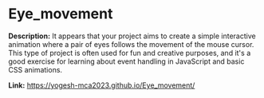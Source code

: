 # Eye_movement

**Description:** It appears that your project aims to create a simple interactive animation where a pair of eyes follows the movement of the mouse cursor. 
This type of project is often used for fun and creative purposes, 
and it's a good exercise for learning about event handling in JavaScript and basic CSS animations.

**Link:** https://yogesh-mca2023.github.io/Eye_movement/
